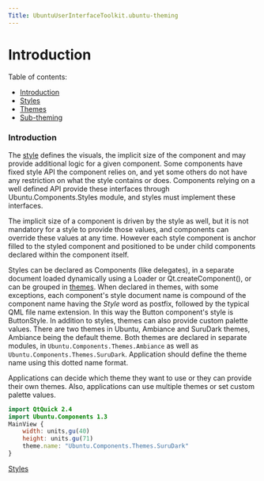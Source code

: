 ```yaml
---
Title: UbuntuUserInterfaceToolkit.ubuntu-theming
---
```

        
Introduction
============

<span class="subtitle"></span>
<span id="details"></span>
Table of contents:

-   [Introduction](index.html)
-   [Styles](../UbuntuUserInterfaceToolkit.ubuntu-theming-styles.md)
-   [Themes](../UbuntuUserInterfaceToolkit.ubuntu-theming-themes.md)
-   [Sub-theming](../UbuntuUserInterfaceToolkit.ubuntu-theming-subtheming.md)

<span id="introduction"></span>
### Introduction

The [style](../UbuntuUserInterfaceToolkit.ubuntu-theming-styles.md) defines the visuals, the implicit size of the component and may provide additional logic for a given component. Some components have fixed style API the component relies on, and yet some others do not have any restriction on what the style contains or does. Components relying on a well defined API provide these interfaces through Ubuntu.Components.Styles module, and styles must implement these interfaces.

The implicit size of a component is driven by the style as well, but it is not mandatory for a style to provide those values, and components can override these values at any time. However each style component is anchor filled to the styled component and positioned to be under child components declared within the component itself.

Styles can be declared as Components (like delegates), in a separate document loaded dynamically using a Loader or Qt.createComponent(), or can be grouped in [themes](../UbuntuUserInterfaceToolkit.ubuntu-theming-themes.md). When declared in themes, with some exceptions, each component's style document name is compound of the component name having the *Style* word as postfix, followed by the typical QML file name extension. In this way the Button component's style is ButtonStyle. In addition to styles, themes can also provide custom palette values. There are two themes in Ubuntu, Ambiance and SuruDark themes, Ambiance being the default theme. Both themes are declared in separate modules, in `Ubuntu.Components.Themes.Ambiance` as well as `Ubuntu.Components.Themes.SuruDark`. Application should define the theme name using this dotted name format.

Applications can decide which theme they want to use or they can provide their own themes. Also, applications can use multiple themes or set custom palette values.

``` qml
import QtQuick 2.4
import Ubuntu.Components 1.3
MainView {
    width: units,gu(40)
    height: units.gu(71)
    theme.name: "Ubuntu.Components.Themes.SuruDark"
}
```

<a href="UbuntuUserInterfaceToolkit.ubuntu-theming-styles.md" class="nextPage">Styles</a>

